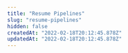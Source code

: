 ```yaml
---
title: "Resume Pipelines"
slug: "resume-pipelines"
hidden: false
createdAt: "2022-02-18T20:12:45.878Z"
updatedAt: "2022-02-18T20:12:45.878Z"
---
```

